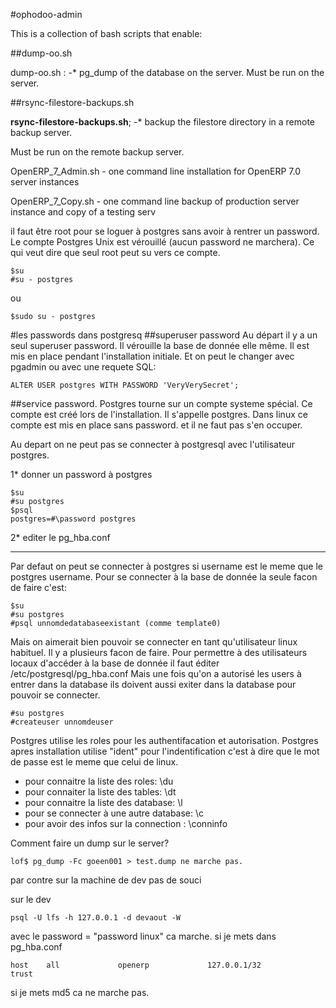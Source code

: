 #ophodoo-admin

This is a collection of bash scripts that enable:

##dump-oo.sh

dump-oo.sh : -* pg_dump of the database on the server. Must be run on the server.

##rsync-filestore-backups.sh

 **rsync-filestore-backups.sh**; -* backup the filestore directory in a remote backup server. 

 Must be run on the remote backup server.
 
 OpenERP_7_Admin.sh - one command line installation for OpenERP 7.0 server instances
 
 OpenERP_7_Copy.sh - one command line backup of production server instance and copy 
 of a testing serv



il faut être root pour se loguer à postgres sans avoir à rentrer un password. Le compte Postgres Unix est vérouillé (aucun password ne marchera). Ce qui veut dire que seul root peut su vers ce compte.
```
$su
#su - postgres
```
ou
```
$sudo su - postgres
```
#les passwords dans postgresq
##superuser password
Au départ il y a un seul superuser password. Il vérouille la base de donnée elle même. Il est mis en place pendant l'installation initiale. Et on peut le changer avec pgadmin ou avec une requete SQL:
```
ALTER USER postgres WITH PASSWORD 'VeryVerySecret';
```
##service password.
Postgres tourne sur un compte systeme spécial. Ce compte est créé lors de l'installation. Il s'appelle postgres. Dans linux ce compte est mis en place sans password. et il ne faut pas s'en occuper.

Au depart on ne peut pas se connecter à postgresql avec l'utilisateur postgres.

1* donner un password à postgres
```
$su
#su postgres
$psql
postgres=#\password postgres
```
2* editer le pg_hba.conf

------

Par defaut on peut se connecter à postgres si username est le meme que le postgres username.
Pour se connecter à la base de donnée la seule facon de faire c'est:
```
$su
#su postgres
#psql unnomdedatabaseexistant (comme template0)
```
Mais on aimerait bien pouvoir se connecter en tant qu'utilisateur linux habituel. Il y a plusieurs facon de faire. 
Pour permettre à des utilisateurs locaux d'accéder à la base de donnée il faut éditer /etc/postgresql/pg_hba.conf
Mais une fois qu'on a autorisé les users à entrer dans la database ils doivent aussi exiter dans la database pour pouvoir se connecter.
```
#su postgres
#createuser unnomdeuser
```
Postgres utilise les roles pour les authentifacation et autorisation. Postgres apres installation utilise "ident" pour
l'indentification c'est à dire que le mot de passe est le meme que celui de linux.

* pour connaitre la liste des roles: \\du
* pour connaiter la liste des tables: \dt
* pour connaitre la liste des database: \l
* pour se connecter à une autre database: \c 
* pour avoir des infos sur la connection : \conninfo


Comment faire un dump sur le server?
```
lof$ pg_dump -Fc goeen001 > test.dump ne marche pas.
```
par contre sur la machine de dev pas de souci

sur le dev 
```
psql -U lfs -h 127.0.0.1 -d devaout -W 
```
avec le password = "password linux" ca marche.
si je mets dans pg_hba.conf
```
host    all             openerp             127.0.0.1/32            trust
```
si je mets md5 ca ne marche pas.
